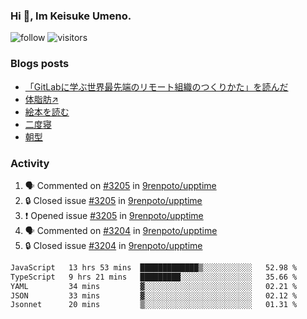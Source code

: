 ### Hi 👋, Im Keisuke Umeno.

<!--
**9renpoto/9renpoto** is a ✨ _special_ ✨ repository because its `README.md` (this file) appears on your GitHub profile.

Here are some ideas to get you started:

- 🔭 I’m currently working on ...
- 🌱 I’m currently learning ...
- 👯 I’m looking to collaborate on ...
- 🤔 I’m looking for help with ...
- 💬 Ask me about ...
- 📫 How to reach me: ...
- 😄 Pronouns: ...
- ⚡ Fun fact: ...
-->

![follow](https://img.shields.io/github/followers/9renpoto?label=Follow&style=social)
![visitors](https://komarev.com/ghpvc/?username=9renpoto&label=Profile%20views&color=0e75b6&style=flat)

### Blogs posts

<!-- BLOG-POST-LIST:START -->
- [「GitLabに学ぶ世界最先端のリモート組織のつくりかた」を読んだ](https://9renpoto.win/entry/2024/09/10/remote_organization)
- [体脂肪↗](https://9renpoto.win/entry/2024/08/12/gaining_fat)
- [絵本を読む](https://9renpoto.win/entry/2024/07/26/picture_book)
- [二度寝](https://9renpoto.win/entry/2024/07/18/going_back_to_sleep)
- [朝型](https://9renpoto.win/entry/2024/05/29/im-an-early)
<!-- BLOG-POST-LIST:END -->

### Activity

<!--START_SECTION:activity-->
1. 🗣 Commented on [#3205](https://github.com/9renpoto/upptime/issues/3205#issuecomment-2360392048) in [9renpoto/upptime](https://github.com/9renpoto/upptime)
2. 🔒 Closed issue [#3205](https://github.com/9renpoto/upptime/issues/3205) in [9renpoto/upptime](https://github.com/9renpoto/upptime)
3. ❗ Opened issue [#3205](https://github.com/9renpoto/upptime/issues/3205) in [9renpoto/upptime](https://github.com/9renpoto/upptime)
4. 🗣 Commented on [#3204](https://github.com/9renpoto/upptime/issues/3204#issuecomment-2360220787) in [9renpoto/upptime](https://github.com/9renpoto/upptime)
5. 🔒 Closed issue [#3204](https://github.com/9renpoto/upptime/issues/3204) in [9renpoto/upptime](https://github.com/9renpoto/upptime)
<!--END_SECTION:activity-->

<!--START_SECTION:waka-->

```txt
JavaScript   13 hrs 53 mins  █████████████▒░░░░░░░░░░░   52.98 %
TypeScript   9 hrs 21 mins   █████████░░░░░░░░░░░░░░░░   35.66 %
YAML         34 mins         ▓░░░░░░░░░░░░░░░░░░░░░░░░   02.21 %
JSON         33 mins         ▓░░░░░░░░░░░░░░░░░░░░░░░░   02.12 %
Jsonnet      20 mins         ▒░░░░░░░░░░░░░░░░░░░░░░░░   01.31 %
```

<!--END_SECTION:waka-->
